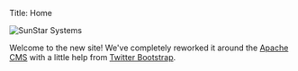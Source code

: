 Title: Home

![SunStar Systems](/images/sunstarlogowhole.png)

Welcome to the new site!  We've completely reworked it around the
[Apache CMS](http://www.apache.org/dev/cms) with a little help
from [Twitter Bootstrap](http://github.com/twbs/bootstrap).

